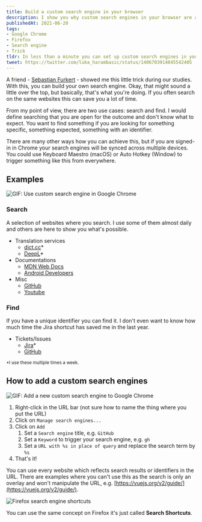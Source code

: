 ```yaml
---
title: Build a custom search engine in your browser
description: I show you why custom search engines in your browser are a nice tool and how I use them.
publishedAt: 2021-06-20
tags:
- Google Chrome
- Firefox
- Search engine
- Trick
tldr: In less than a minute you can set up custom search engines in your browser to speed up your day-to-day tasks.
tweet: https://twitter.com/luka_harambasic/status/1406703914045542405
---
```


A friend - [Sebastian Furkert](https://www.linkedin.com/in/sebastian-furkert/) - showed me this little trick during our studies. With this, you can build your own search engine. Okay, that might sound a little over the top, but basically, that's what you're doing. If you often search on the same websites this can save you a lot of time.

From my point of view, there are two use cases: search and find. I would define searching that you are open for the outcome and don't know what to expect. You want to find something if you are looking for something specific, something expected, something with an identifier.

There are many other ways how you can achieve this, but if you are signed-in in Chrome your search engines will be synced across multiple devices. You could use Keyboard Maestro (macOS) or Auto Hotkey (Window) to trigger something like this from everywhere.

## Examples

![GIF: Use custom search engine in Google Chrome](/posts/custom-search-engines-in-your-browser/usage.gif)

### Search

A selection of websites where you search. I use some of them almost daily and others are here to show you what's possible.

- Translation services
  - [dict.cc](https://www.dict.cc/)*
  - [DeepL](https://www.deepl.com/)*
- Documentations
  - [MDN Web Docs](https://developer.mozilla.org/en-US/)
  - [Android Developers](https://developer.android.com/)
- Misc
  - [GitHub](https://github.com/)
  - [Youtube](https://www.youtube.com/)
  
### Find

If you have a unique identifier you can find it. I don't even want to know how much time the Jira shortcut has saved me in the last year.

- Tickets/Issues
  - [Jira](https://www.atlassian.com/de/software/jira)*
  - [GitHub](https://github.com/)

<small>*I use these multiple times a week.</small>

## How to add a custom search engines

![GIF: Add a new custom search engine to Google Chrome](/posts/custom-search-engines-in-your-browser/add.gif)

1. Right-click in the URL bar (not sure how to name the thing where you put the URL)
2. Click on `Manage search engines...`
3. Click on `Add`
    1. Set a `Search engine` title, e.g. `GitHub`
    2. Set a `Keyword` to trigger your search engine, e.g. `gh`
    3. Set a `URL with %s in place of query` and replace the search term by `%s`
4. That's it!

You can use every website which reflects search results or identifiers in the URL. There are examples where you can't use this as the search is only an overlay and won't manipulate the URL, e.g. [https://vuejs.org/v2/guide/](https://vuejs.org/v2/guide/).

![Firefox search engine shortcuts](/posts/custom-search-engines-in-your-browser/firefox.png)

You can use the same concept on Firefox it's just called **Search Shortcuts**.

